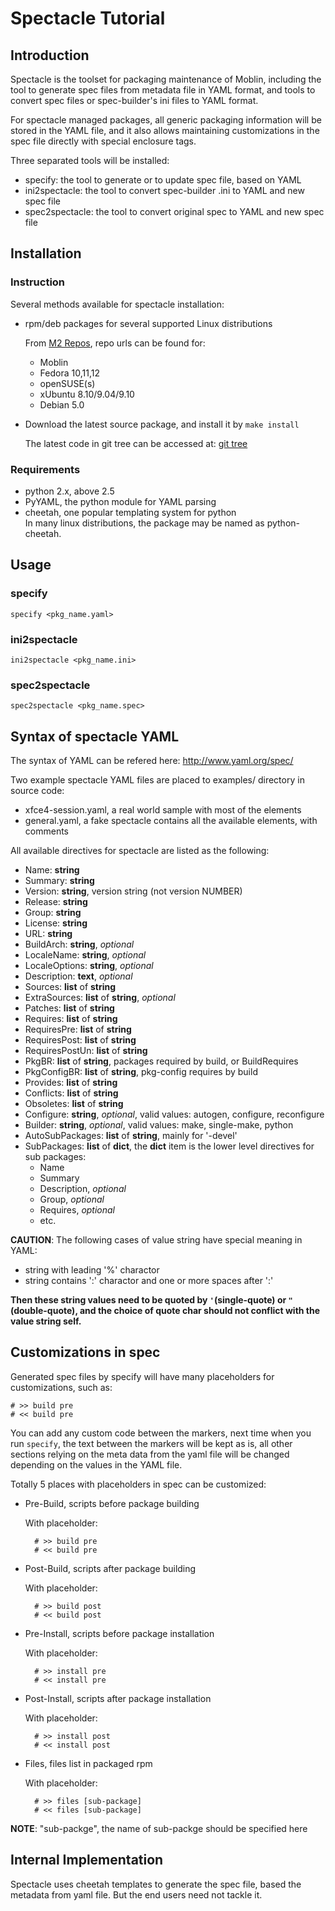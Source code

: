 # Spectacle Tutorial

## Introduction
Spectacle is the toolset for packaging maintenance of Moblin, including the tool
to generate spec files from metadata file in YAML format, and tools to convert
spec files or spec-builder's ini files to YAML format.

For spectacle managed packages, all generic packaging information will be stored
in the YAML file, and it also allows maintaining customizations in the spec file
directly with special enclosure tags.

Three separated tools will be installed:

* specify: the tool to generate or to update spec file, based on YAML
* ini2spectacle: the tool to convert spec-builder .ini to YAML and new spec file
* spec2spectacle: the tool to convert original spec to YAML and new spec file

## Installation
### Instruction
Several methods available for spectacle installation:

* rpm/deb packages for several supported Linux distributions

    From [M2 Repos](http://repo.mobile-central.org/repositories/Tools:/Building/), repo urls can be found for:

    * Moblin
    * Fedora 10,11,12
    * openSUSE(s)
    * xUbuntu 8.10/9.04/9.10
    * Debian 5.0

* Download the latest source package, and install it by ``make install``

    The latest code in git tree can be accessed at:
    [git tree](ssh://git@git.moblin.org/spectacle.git)

### Requirements
* python 2.x, above 2.5
* PyYAML, the python module for YAML parsing
* cheetah, one popular templating system for python<br>
    In many linux distributions, the package may be named as python-cheetah.

## Usage
### specify
    specify <pkg_name.yaml>
### ini2spectacle
    ini2spectacle <pkg_name.ini>
### spec2spectacle
    spec2spectacle <pkg_name.spec>

## Syntax of spectacle YAML
The syntax of YAML can be refered here: <http://www.yaml.org/spec/>

Two example spectacle YAML files are placed to examples/ directory in source
code:

* xfce4-session.yaml, a real world sample with most of the elements
* general.yaml, a fake spectacle contains all the available elements,
    with comments

All available directives for spectacle are listed as the following:

* Name: **string**
* Summary: **string**
* Version: **string**, version string (not version NUMBER)
* Release: **string**
* Group: **string**
* License: **string**
* URL: **string**
* BuildArch: **string**, *optional*
* LocaleName: **string**, *optional*
* LocaleOptions: **string**, *optional*
* Description: **text**, *optional*
* Sources: **list** of **string**
* ExtraSources: **list** of **string**, *optional*
* Patches: **list** of **string**
* Requires: **list** of **string**
* RequiresPre: **list** of **string**
* RequiresPost: **list** of **string**
* RequiresPostUn: **list** of **string**
* PkgBR: **list** of **string**, packages required by build, or BuildRequires
* PkgConfigBR: **list** of **string**, pkg-config requires by build
* Provides: **list** of **string**
* Conflicts: **list** of **string**
* Obsoletes: **list** of **string**
* Configure: **string**, *optional*, valid values: autogen, configure, reconfigure
* Builder: **string**, *optional*, valid values: make, single-make, python
* AutoSubPackages: **list** of **string**, mainly for '-devel'
* SubPackages: **list** of **dict**, the **dict** item is the lower level
directives for sub packages:
    * Name
    * Summary
    * Description, *optional*
    * Group, *optional*
    * Requires, *optional*
    * etc.

**CAUTION**: The following cases of value string have special meaning in YAML:

* string with leading '%' charactor
* string contains ':' charactor and one or more spaces after ':'

**Then these string values need to be quoted by ``'``(single-quote) or ``"``
(double-quote), and the choice of quote char should not conflict with the value
string self.**

## Customizations in spec
Generated spec files by specify will have many placeholders for customizations,
such as:

    # >> build pre
    # << build pre

You can add any custom code between the markers, next time when you run
``specify``, the text between the markers will be kept as is, all other sections
relying on the meta data from the yaml file will be changed depending on the
values in the YAML file.

Totally 5 places with placeholders in spec can be customized:

* Pre-Build, scripts before package building

    With placeholder:

        # >> build pre
        # << build pre

* Post-Build, scripts after package building

    With placeholder:

        # >> build post
        # << build post

* Pre-Install, scripts before package installation

    With placeholder:

        # >> install pre
        # << install pre

* Post-Install, scripts after package installation

    With placeholder:

        # >> install post
        # << install post

* Files, files list in packaged rpm

    With placeholder:

        # >> files [sub-package]
        # << files [sub-package]
**NOTE**: "sub-packge", the name of sub-packge should be specified here

## Internal Implementation
Spectacle uses cheetah templates to generate the spec file, based the metadata
from yaml file. But the end users need not tackle it.
